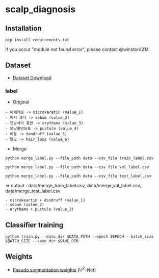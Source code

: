 # scalp_diagnosis

## Installation
```
pip install requirements.txt
```
If you occur "module not found error", please contact @winston1214

## Dataset

- <a href='https://aihub.or.kr/aihubdata/data/view.do?currMenu=&topMenu=&aihubDataSe=realm&dataSetSn=216'>Dataset Download</a>

### label
- Original
```
- 미세각질 -> microkeratin (value_1)
- 피지 과다 -> sebum (value_2)
- 모낭사이 홍반 -> erythema (value_3)
- 모낭홍반농포 -> pustule (value_4)
- 비듬 -> dandruff (value_5)
- 탈모 -> hair_loss (value_6)
```
- Merge

```python merge_label.py --file_path data --csv_file train_label.csv```

```python merge_label.py --file_path data --csv_file val_label.csv```

```python merge_label.py --file_path data --csv_file test_label.csv```

=> output : data/merge_train_label.csv, data/merge_val_label.csv, data/merge_test_label.csv
```
- microkeartin + dandruff (value_1)
- sebum (value_2)
- erythema + pustule (value_3)
```

## Classifier training
```
python train.py --data_dir $DATA_PATH --epoch $EPOCH --batch_size $BATCH_SIZE --save_dir $SAVE_DIR
```

## Weights
- <a href='https://drive.google.com/file/d/11ISRNPL4K1kF7AS3Xy8-mDG9JDImWMhb/view?usp=drive_link'>Pseudo segmentation weights</a> ($\text{U}^{2}$-Net)

